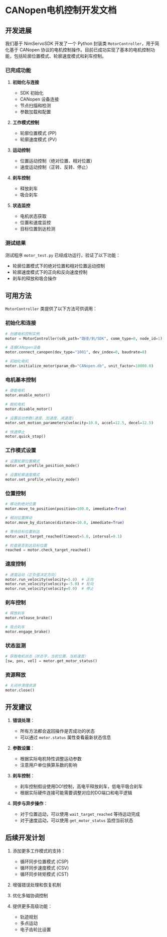 # CANopen电机控制开发文档

## 开发进展

我们基于 NimServoSDK 开发了一个 Python 封装类 `MotorController`，用于简化基于 CANopen 协议的电机控制操作。目前已成功实现了基本的电机控制功能，包括轮廓位置模式、轮廓速度模式和刹车控制。

### 已完成功能

1. **初始化与连接**
   - SDK 初始化
   - CANopen 设备连接
   - 节点扫描和检测
   - 参数加载和配置

2. **工作模式控制**
   - 轮廓位置模式 (PP)
   - 轮廓速度模式 (PV)

3. **运动控制**
   - 位置运动控制（绝对位置、相对位置）
   - 速度运动控制（正转、反转、停止）

4. **刹车控制**
   - 释放刹车
   - 吸合刹车

5. **状态监控**
   - 电机状态获取
   - 位置和速度监控
   - 目标位置到达检测

### 测试结果

测试程序 `motor_test.py` 已经成功运行，验证了以下功能：

- 轮廓位置模式下的绝对位置和相对位置运动控制
- 轮廓速度模式下的正向和反向速度控制
- 刹车的释放和吸合操作

## 可用方法

`MotorController` 类提供了以下方法可供调用：

### 初始化和连接

```python
# 创建电机控制实例
motor = MotorController(sdk_path="路径/到/SDK", comm_type=0, node_id=1)

# 连接CANopen设备
motor.connect_canopen(dev_type="1001", dev_index=0, baudrate=8)

# 初始化电机
motor.initialize_motor(param_db="CANopen.db", unit_factor=10000.0)
```

### 电机基本控制

```python
# 使能电机
motor.enable_motor()

# 脱机电机
motor.disable_motor()

# 设置运动参数(速度、加速度、减速度)
motor.set_motion_parameters(velocity=10.0, accel=12.5, decel=12.5)

# 快速停止
motor.quick_stop()
```

### 工作模式设置

```python
# 设置轮廓位置模式
motor.set_profile_position_mode()

# 设置轮廓速度模式
motor.set_profile_velocity_mode()
```

### 位置控制

```python
# 移动到绝对位置
motor.move_to_position(position=100.0, immediate=True)

# 相对位置移动
motor.move_by_distance(distance=10.0, immediate=True)

# 等待目标位置到达
motor.wait_target_reached(timeout=5.0, interval=0.1)

# 检查是否到达目标位置
reached = motor.check_target_reached()
```

### 速度控制

```python
# 速度运动（正负值决定方向）
motor.run_velocity(velocity=5.0)  # 正向
motor.run_velocity(velocity=-5.0) # 反向
motor.run_velocity(velocity=0.0)  # 停止
```

### 刹车控制

```python
# 释放刹车
motor.release_brake()

# 吸合刹车
motor.engage_brake()
```

### 状态监测

```python
# 获取电机状态（状态字，当前位置，当前速度）
[sw, pos, vel] = motor.get_motor_status()
```

### 资源释放

```python
# 关闭并清理资源
motor.close()
```

## 开发建议

1. **错误处理**：
   - 所有方法都会返回操作是否成功的状态
   - 可以通过 `motor.status` 属性查看最新状态信息

2. **参数设置**：
   - 根据实际电机特性调整运动参数
   - 注意用户单位换算系数的影响

3. **刹车控制**：
   - 刹车控制假设使用DO1控制，高电平释放刹车，低电平吸合刹车
   - 根据实际硬件连接可能需要调整对应的DO端口和电平逻辑

4. **同步与异步操作**：
   - 对于位置运动，可以使用 `wait_target_reached` 等待运动完成
   - 对于速度运动，可以使用 `get_motor_status` 监控当前状态

## 后续开发计划

1. 添加更多工作模式的支持：
   - 循环同步位置模式 (CSP)
   - 循环同步速度模式 (CSV)
   - 循环同步转矩模式 (CST)

2. 增强错误处理和恢复机制

3. 优化多轴协调控制

4. 提供更多高级功能：
   - 轨迹规划
   - 多点运动
   - 电子齿轮比设置 
